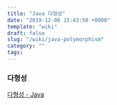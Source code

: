 ```yaml
---
title: "Java 다형성"
date: "2019-12-06 15:43:50 +0900"
template: "wiki"
draft: false
slug: "/wiki/java-polymorphism"
category: ""
tags:
---
```


### 다형성

[다형성 - Java](https://opentutorials.org/module/516/6127)
